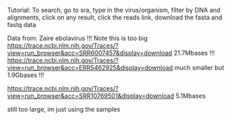 Tutorial:
To search, go to sra, type in the virus/organism, filter by DNA and alignments,
click on any result, click the reads link, download the fasta and fastq data


Data from:
Zaire ebolavirus
!!! Note this is too big
https://trace.ncbi.nlm.nih.gov/Traces/?view=run_browser&acc=SRR6007457&display=download 
21.7Mbases
!!! 
https://trace.ncbi.nlm.nih.gov/Traces/?view=run_browser&acc=ERR5462925&display=download
much smaller but 1.9Gbases
!!!

https://trace.ncbi.nlm.nih.gov/Traces/?view=run_browser&acc=SRR10769501&display=download
5.1Mbases

still too large, im just using the samples